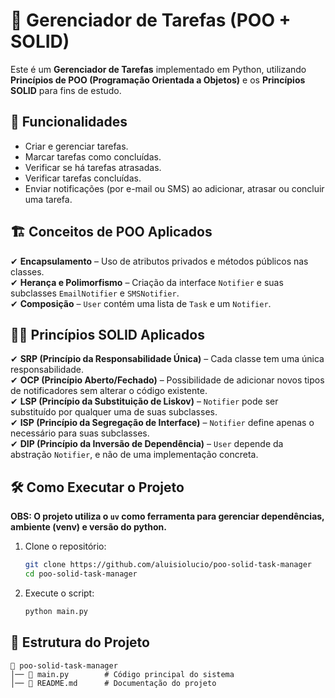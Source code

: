 # 📝 Gerenciador de Tarefas (POO + SOLID)

Este é um **Gerenciador de Tarefas** implementado em Python, utilizando **Princípios de POO (Programação Orientada a Objetos)** e os **Princípios SOLID** para fins de estudo.  

## 🚀 Funcionalidades

- Criar e gerenciar tarefas.
- Marcar tarefas como concluídas.
- Verificar se há tarefas atrasadas.
- Verificar tarefas concluídas.
- Enviar notificações (por e-mail ou SMS) ao adicionar, atrasar ou concluir uma tarefa.

## 🏗️ Conceitos de POO Aplicados

✔ **Encapsulamento** – Uso de atributos privados e métodos públicos nas classes.  
✔ **Herança e Polimorfismo** – Criação da interface `Notifier` e suas subclasses `EmailNotifier` e `SMSNotifier`.  
✔ **Composição** – `User` contém uma lista de `Task` e um `Notifier`.  

## 🧑‍🏫 Princípios SOLID Aplicados

✔ **SRP (Princípio da Responsabilidade Única)** – Cada classe tem uma única responsabilidade.  
✔ **OCP (Princípio Aberto/Fechado)** – Possibilidade de adicionar novos tipos de notificadores sem alterar o código existente.  
✔ **LSP (Princípio da Substituição de Liskov)** – `Notifier` pode ser substituído por qualquer uma de suas subclasses.  
✔ **ISP (Princípio da Segregação de Interface)** – `Notifier` define apenas o necessário para suas subclasses.  
✔ **DIP (Princípio da Inversão de Dependência)** – `User` depende da abstração `Notifier`, e não de uma implementação concreta.  

## 🛠️ Como Executar o Projeto

**OBS: O projeto utiliza o `uv` como ferramenta para gerenciar dependências, ambiente (venv) e versão do python.**

1. Clone o repositório:
   ```sh
   git clone https://github.com/aluisiolucio/poo-solid-task-manager
   cd poo-solid-task-manager
   ```

3. Execute o script:
   ```sh
   python main.py
   ```

## 📂 Estrutura do Projeto

```
📂 poo-solid-task-manager
│── 📄 main.py        # Código principal do sistema
│── 📄 README.md      # Documentação do projeto
```
